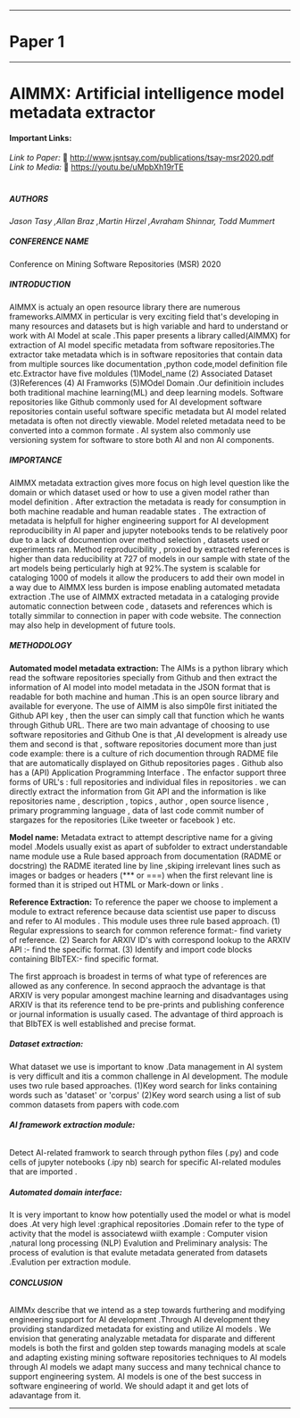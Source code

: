 ****
# Paper 1
****

# **AIMMX: Artificial intelligence model metadata extractor**

#### Important Links:
*Link to Paper:* 🔗  http://www.jsntsay.com/publications/tsay-msr2020.pdf
*Link to Media:* 🔗  https://youtu.be/uMpbXh19rTE
#

##### **AUTHORS**
*Jason Tasy ,Allan Braz ,Martin Hirzel ,Avraham Shinnar, Todd Mummert*

##### **CONFERENCE NAME**
Conference on Mining Software Repositories (MSR) 2020

##### **INTRODUCTION**
AIMMX is actualy an open resource library there are numerous frameworks.AIMMX in perticular is very exciting field that's developing in many resources and datasets but is high  variable and hard to understand or work with AI Model at scale .This paper presents a library called(AIMMX) for extraction of AI model specific metadata from software repositories.The extractor take   metadata which is in software repositories that contain data  from multiple  sources like  documentation ,python code,model definition file etc.Extractor have five moldules (1)Model_name (2)  Associated Dataset (3)References (4) AI Framworks (5)MOdel Domain .Our definitioin includes both traditional machine learning(ML) and deep learning models.
Software repositories like Github commonly used for AI development software repositories contain useful software specific metadata but AI model related metadata is often not directly viewable. Model releted metadata need to be converted into a common formate . AI system also commonly use versioning system for software to store both AI and non AI components.

##### **IMPORTANCE**
AIMMX metadata extraction gives more focus on high level question like the domain or which dataset used or how to use a given model rather than model definition . After extraction the metadata is ready for consumption in both machine readable and human readable states  . The extraction of metadata is helpfull for higher engineering support for AI development reproducibility in AI paper and jupyter notebooks tends to be relatively poor due to a lack of documention over method selection , datasets used or experiments ran. Method reproducibility , proxied by extracted references is higher than data reducibility at 727 of models in our sample with state of  the art  models being perticularly high at 92%.The system is scalable for cataloging 1000 of models it allow the producers to add their own model in a way due to AIMMX less burden is impose enabling automated metadata extraction .The use of AIMMX extracted metadata in a cataloging provide automatic connection between code , datasets and references which is totally simmilar to connection in paper with code website. The connection may also help in development of future tools.

##### **METHODOLOGY**

**Automated model metadata extraction:**
The AIMs is a python library which read the software repositories specially from Github and then extract the information of  AI model into model metadata in the JSON format that is readable for both machine and human .This is an open source library and available for everyone. The use of AIMM is also simp0le first initiated  the Github API key , then the user can simply call that function which he wants through Github URL. There are two main advantage of choosing  to use software repositories and Github  One is that  ,AI development is already use them and second is that , software repositories document more than just code example: there is a culture of rich documention through RADME file that are automatically displayed on Github repositories pages . Github also has a (API) Application Programming Interface . The enfactor support three forms of URL's : full repositories and individual files in repositories . we can directly extract the information from Git API and the information is like repositories name , description , topics , author , open source lisence , primary programming language , data of last code commit number of stargazes for the repositories (Like tweeter or facebook ) etc.

**Model name:**
Metadata extract to   attempt descriptive name for a giving model .Models usually exist as apart of subfolder to extract understandable name module use a Rule based approach from documentation (RADME or docstring) the RADME iterated line by line ,skiping  irrelevant lines such as images or badges or headers (*** or ===) when the first relevant line is formed than it is striped out HTML or Mark-down or links .

**Reference Extraction:**
To reference the paper we choose to implement a module to extract reference because data scientist use paper to discuss and refer to AI modules . This module uses three rule based approach.
(1) Regular expressions to search for common reference format:- find variety of reference. 
(2) Search for ARXIV ID's with correspond lookup to the ARXIV API :- find the specific format.
(3) Identify and import code blocks containing BIbTEX:- find specific format.

The first approach is broadest in terms of what type of references are allowed as any conference. In second appraoch the advantage is that ARXIV is very popular amongest machine learning and disadvantages using ARXIV is that its reference tend to be pre-prints and publishing conference or journal information is usually cased. The advantage of third approach is that BIbTEX is well established and precise format.

##### **Dataset extraction:**
What dataset we use is important to know .Data management in AI system is very difficult and itis a common challenge in AI development. The module uses two rule based approaches.
(1)Key word search for links containing words such as 'dataset' or 'corpus'
(2)Key word search using a list of sub common datasets from papers with code.com

###### **AI framework extraction module:** 
Detect AI-related framwork to search through python files (.py) and code cells of jupyter notebooks (.ipy nb) search for specific AI-related modules that are imported .
##### **Automated domain interface:**
 It is very important to know how potentially used the model or what is model does .At very high level :graphical repositories .Domain refer to the type of activity that the model is associatewd wiith example : Computer vision ,natural long processing (NLP)
Evalution and Preliminary analysis:
The process of evalution is that evalute metadata generated from datasets .Evalution per extraction module.

###### **CONCLUSION**
AIMMx describe that we intend as a step towards furthering and modifying engineering support for AI development .Through AI development they providing standardized metadata for existing and utilize AI models . We envision that generating analyzable metadata for disparate and different  models is both the first and golden step towards managing models at scale and adapting existing mining software repositories techniques to AI models through AI models we adapt many success and many technical chance to support engineering system. AI models is one of the best success in software engineering of world. We should adapt it and get lots of adavantage from it.

****
